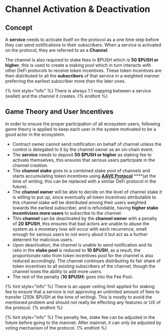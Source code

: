 # Channel Activation & Deactivation

## Concept

A **service** needs to activate itself on the protocol as a one time step before they can send notifications to their subscribers. When a service is activated on the protocol, they are referred to as a **Channel**.

The channel is also required to stake fees in $PUSH which is **50 $PUSH or higher**, this is used to create a staking pool which in turn interacts with other DeFi protocols to receive token incentives. These token incentives are then distributed to all the **subscribers** of that service in a weighted manner preferring the earliest subscriber more than the later ones.

{% hint style="info" %}
There is always 1:1 mapping between a service \(wallet\) and the channel it creates.
{% endhint %}

## Game Theory and User Incentives

In order to ensure the proper participation of all ecosystem users, following game theory is applied to keep each user in the system motivated to be a good actor in the ecosystem.

* Contract owner cannot send notification on behalf of channel unless the control is delegated to it by the channel owner as an on-chain event.
* The **service** needs to deposit **50 $PUSH or higher** as staking fee to activate themselves, this ensures that serious users participate in the channel creation.
* The **channel stake** goes to a combined stake pool of channels and starts accumulating token incentives using [**AAVE Protocol**](https://aave.com/) ****\(at the time of writing, this can be replaced with a similar DeFi protocol in the future\).
* The **channel owner** will be able to decide on the level of channel stake it is willing to put up, since eventually all token incentives attributable to this channel stake will be distributed among their users weighted towards the earliest subscriber, and is refundable, having **higher stake incentivizes more users** to subscribe to the channel.
* This **channel** can be deactivated by the **channel owner** with a penalty of **20 $PUSH**, this ensures that bad actors are unable to abuse the system as a monetary loss will occur with each recurrence, small enough for serious users to not worry about it but act as a further deterrent for malicious users.
* Upon deactivation, the channel is unable to send notification and its ratio in the **stake pool** is reduced to **10 $PUSH**, as a result, the proportionate ratio from token incentives pool for the channel is also reduced accordingly. The channel continues distributing its fair share of token incentives to all existing subscribers of the channel, though the channel loses the ability to add more users.
* The rest of the penalty \(**10 $PUSH**\) goes into the Fee Pool.

{% hint style="info" %}
There is an upper ceiling limit applied for staking fee to ensure that a service is not approving an unlimited amount of fees to transfer \(250k $PUSH at the time of writing\). This is mostly to avoid the mentioned problem and should not really be effecting any features or UX of the protocol.
{% endhint %}

{% hint style="info" %}
The penalty fee, stake fee can be adjusted in the future before going to the mainnet. After mainnet, it can only be adjusted by voting mechanism of the protocol.
{% endhint %}



